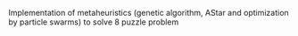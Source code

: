 Implementation of metaheuristics (genetic algorithm, AStar and optimization by particle swarms) to solve 8 puzzle problem
